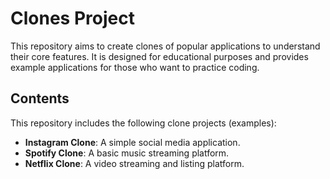# Clones Project

This repository aims to create clones of popular applications to understand their core features. It is designed for educational purposes and provides example applications for those who want to practice coding.

## Contents

This repository includes the following clone projects (examples):

- **Instagram Clone**: A simple social media application.
- **Spotify Clone**: A basic music streaming platform.
- **Netflix Clone**: A video streaming and listing platform.
